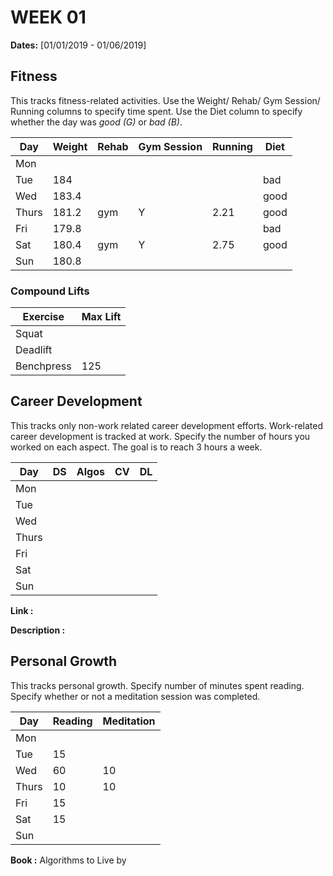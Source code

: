 # WEEK 01

**Dates:** [01/01/2019 - 01/06/2019]

## Fitness

This tracks fitness-related activities. Use the Weight/ Rehab/ Gym Session/ Running columns to specify time spent. Use the Diet column to specify whether the day was *good (G)* or *bad (B)*.

|  Day    | Weight | Rehab | Gym Session | Running |  Diet  |
| ------- | ------ | ----- | ----------- | ------- | ------ |
|   Mon   |        |       |             |         |        |
|   Tue   |  184   |       |             |         | bad    |
|   Wed   |  183.4 |       |             |         | good   |
|   Thurs |  181.2 |  gym  | Y           |  2.21   | good   |
|   Fri   |  179.8 |       |             |         | bad    |
|   Sat   |  180.4 |  gym  | Y           |  2.75   | good   |
|   Sun   |  180.8 |       |             |         |        |

### Compound Lifts

| Exercise   | Max Lift  |
| ---------- | --------- |
| Squat      |           |
| Deadlift   |           |
| Benchpress |  125      |

## Career Development

This tracks only non-work related career development efforts. Work-related career development is tracked at work. Specify the number of hours you worked on each aspect. The goal is to reach 3 hours a week.

|  Day    |   DS   | Algos  |   CV   |   DL   |
| ------- | ------ | ------ | ------ | ------ | 
|   Mon   |        |        |        |        |
|   Tue   |        |        |        |        |
|   Wed   |        |        |        |        |
|   Thurs |        |        |        |        |
|   Fri   |        |        |        |        |
|   Sat   |        |        |        |        |
|   Sun   |        |        |        |        |

**Link        :**

**Description :**

## Personal Growth

This tracks personal growth. Specify number of minutes spent reading. Specify whether or not a meditation session was completed.

|  Day    | Reading | Meditation |
| ------- | ------- | ---------- |
|   Mon   |         |            |
|   Tue   |  15     |            |
|   Wed   |  60     |   10       |
|   Thurs |  10     |   10       |
|   Fri   |  15     |            |
|   Sat   |  15     |            |
|   Sun   |         |            |

**Book :** Algorithms to Live by
